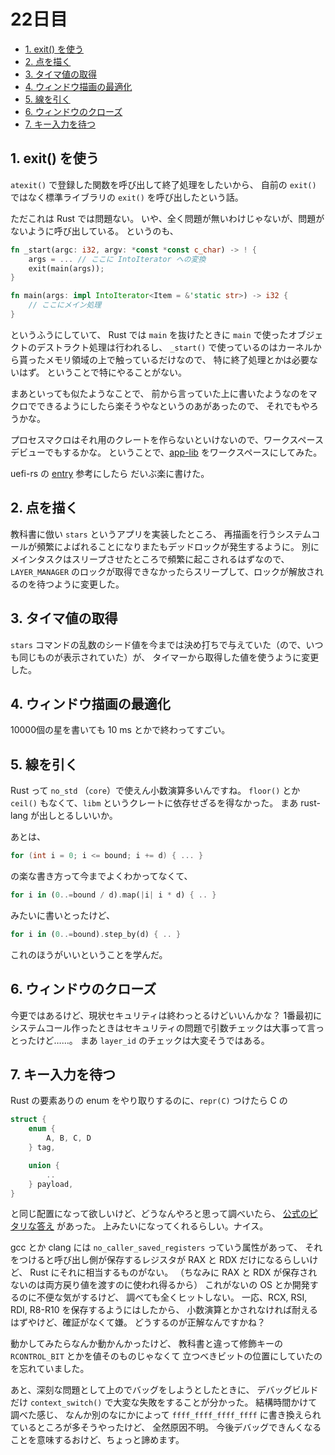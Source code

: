 # 22日目

<!-- mtoc-start -->

- [1. exit() を使う](#1-exit-を使う)
- [2. 点を描く](#2-点を描く)
- [3. タイマ値の取得](#3-タイマ値の取得)
- [4. ウィンドウ描画の最適化](#4-ウィンドウ描画の最適化)
- [5. 線を引く](#5-線を引く)
- [6. ウィンドウのクローズ](#6-ウィンドウのクローズ)
- [7. キー入力を待つ](#7-キー入力を待つ)

<!-- mtoc-end -->

## 1. exit() を使う

`atexit()` で登録した関数を呼び出して終了処理をしたいから、
自前の `exit()` ではなく標準ライブラリの `exit()` を呼び出したという話。

ただこれは Rust では問題ない。
いや、全く問題が無いわけじゃないが、問題がないように呼び出している。
というのも、

```rs
fn _start(argc: i32, argv: *const *const c_char) -> ! {
    args = ... // ここに IntoIterator への変換
    exit(main(args));
}

fn main(args: impl IntoIterator<Item = &'static str>) -> i32 {
    // ここにメイン処理
}
```

というふうにしていて、
Rust では `main` を抜けたときに `main` で使ったオブジェクトのデストラクト処理は行われるし、
`_start()` で使っているのはカーネルから貰ったメモリ領域の上で触っているだけなので、
特に終了処理とかは必要ないはず。
ということで特にやることがない。

まあといっても似たようなことで、
前から言っていた上に書いたようなのをマクロでできるようにしたら楽そうやなというのあがあったので、
それでもやろうかな。

プロセスマクロはそれ用のクレートを作らないといけないので、ワークスペースデビューでもするかな。
ということで、[app-lib]("../mikan-os/apps/app-lib") をワークスペースにしてみた。

uefi-rs の [entry](https://github.com/rust-osdev/uefi-rs/blob/main/uefi-macros/src/lib.rs) 参考にしたら
だいぶ楽に書けた。

## 2. 点を描く

教科書に倣い `stars` というアプリを実装したところ、
再描画を行うシステムコールが頻繁によばれることになりまたもデッドロックが発生するように。
別にメインタスクはスリープさせたところで頻繁に起こされるはずなので、
`LAYER_MANAGER` のロックが取得できなかったらスリープして、ロックが解放されるのを待つように変更した。

## 3. タイマ値の取得

`stars` コマンドの乱数のシード値を今までは決め打ちで与えていた（ので、いつも同じものが表示されていた）が、
タイマーから取得した値を使うように変更した。

## 4. ウィンドウ描画の最適化

10000個の星を書いても 10 ms とかで終わってすごい。

## 5. 線を引く

Rust って `no_std` （`core`）で使えん小数演算多いんですね。
`floor()` とか `ceil()` もなくて、`libm` というクレートに依存せざるを得なかった。
まあ rust-lang が出しとるしいいか。

あとは、

```c
for (int i = 0; i <= bound; i += d) { ... }
```

の楽な書き方って今までよくわかってなくて、

```rs
for i in (0..=bound / d).map(|i| i * d) { .. }
```

みたいに書いとったけど、

```rs
for i in (0..=bound).step_by(d) { .. }
```

これのほうがいいということを学んだ。

## 6. ウィンドウのクローズ

今更ではあるけど、現状セキュリティは終わっとるけどいいんかな？
1番最初にシステムコール作ったときはセキュリティの問題で引数チェックは大事って言っとったけど……。
まあ `layer_id` のチェックは大変そうではある。

## 7. キー入力を待つ

Rust の要素ありの enum をやり取りするのに、`repr(C)` つけたら C の

```c
struct {
    enum {
        A, B, C, D
    } tag,

    union {
        ..
    } payload,
}
```

と同じ配置になって欲しいけど、どうなんやろと思って調べいたら、
[公式のピタリな答え](https://doc.rust-lang.org/reference/type-layout.html) があった。
上みたいになってくれるらしい。ナイス。

gcc とか clang には `no_caller_saved_registers` っていう属性があって、
それをつけると呼び出し側が保存するレジスタが RAX と RDX だけになるらしいけど、
Rust にそれに相当するものがない。
（ちなみに RAX と RDX が保存されないのは両方戻り値を渡すのに使われ得るから）
これがないの OS とか開発するのに不便な気がするけど、
調べても全くヒットしない。
一応、RCX, RSI, RDI, R8-R10 を保存するようにはしたから、
小数演算とかされなければ耐えるはずやけど、確証がなくて嫌。
どうするのが正解なんですかね？

動かしてみたらなんか動かんかったけど、
教科書と違って修飾キーの `RCONTROL_BIT` とかを値そのものじゃなくて
立つべきビットの位置にしていたのを忘れていました。

あと、深刻な問題として上のでバッグをしようとしたときに、
デバッグビルドだけ `context_switch()` で大変な失敗をすることが分かった。
結構時間かけて調べた感じ、
なんか別のなにかによって `ffff_ffff_ffff_ffff` に書き換えられているところが多そうやったけど、
全然原因不明。
今後デバッグできんくなることを意味するおけど、ちょっと諦めます。
